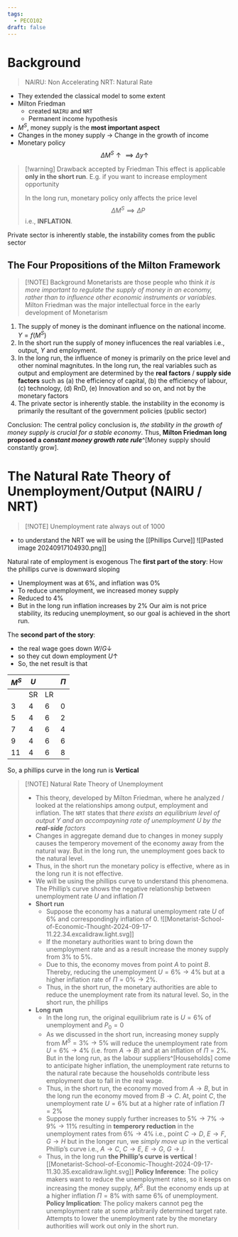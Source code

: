 ```yaml
---
tags:
  - PECO102
draft: false
---
```

# Background
> NAIRU: Non Accelerating 
> NRT: Natural Rate 

- They extended the classical model to some extent
- Milton Friedman
	- created `NAIRU` and `NRT`
	- Permanent income hypothesis
- $M^S$, money supply is the **most important aspect**
- Changes in the money supply -> Change in the growth of income
- Monetary policy
$$
\Delta{M}^S\uparrow \implies \Delta{y}\uparrow
$$

> [!warning] Drawback accepted by Friedman
> This effect is applicable **only in the short run**.
> E.g. if you want to increase employment opportunity
> 
> In the long run, monetary policy only affects the price level
> $$
> \Delta{M}^S \implies \Delta{P}
> $$
> i.e., **INFLATION**.

Private sector is inherently stable, the instability comes from the public sector

## The **Four** Propositions of the Milton Framework
> [!NOTE] Background
>  Monetarists are those people who think *it is more important to regulate the supply of money in an economy, rather than to influence other economic instruments or variables.*
>  Milton Friedman was the major intellectual force in the early development of Monetarism

1. The supply of money is the dominant influence on the national income. $Y = f(M^S)$
2. In the short run the supply of money influcences the real variables i.e., output, $Y$ and employment.
3. In the long run, the influence of money is primarily on the price level and other nominal magnitutes. In the long run,  the real variables such as output and employment are determined by the **real factors** / **supply side factors** such as (a) the efficiency of capital, (b) the efficiency of labour, (c) technology, (d) RnD, (e) Innovation and so on, and not by the monetary factors
4. The private sector is inherently stable. the instability in the economy is primarily the resultant of the government policies (public sector)

Conclusion: The central policy conclusion is, *the stability in the growth of money supply is crucial for a stable economy*. Thus, **Milton Friedman long proposed a _constant money growth rate rule_**^[Money supply should constantly grow].

# The Natural Rate Theory of Unemployment/Output (NAIRU / NRT)
> [!NOTE] Unemployment rate
> always out of 1000
- to understand the NRT we will be using the [[Phillips Curve]]
![[Pasted image 20240917104930.png]]

Natural rate of employment is exogenous
The **first part of the story**: How the phillips curve is downward sloping
- Unemployment was at 6%, and inflation was 0%
- To reduce unemployment, we increased money supply
- Reduced to 4%
- But in the long run inflation increases by 2%
Our aim is not price stability, its reducing unemployment, so our goal is achieved in the short run.

The **second part of the story**:
- the real wage goes down $W/G \downarrow$
- so they cut down employment $U \uparrow$ 
- So, the net result is that 

| $M^S$ | $U$ |     | $\Pi$ |
| ----- | --- | --- | ----- |
|       | SR  | LR  |       |
| 3     | 4   | 6   | 0     |
| 5     | 4   | 6   | 2     |
| 7     | 4   | 6   | 4     |
| 9     | 4   | 6   | 6     |
| 11    | 4   | 6   | 8     |

So, a phillips curve in the long run is **Vertical**


> [!NOTE] Natural Rate Theory of Unemployment
> - This theory, developed by Milton Friedman, where he analyzed / looked at the relationships among output, employment and inflation. The `NRT` states that *there exists an equilibrium level of output $Y$ and an accompayning rate of unemployment $U$ by the **real-side** factors*
> - Changes in aggregate demand due to changes in money supply causes the temperory movement of the economy away from the natural way. But in the long run, the unemployment goes back to the natural level.
> - Thus, in the short run the monetary policy is effective, where as in the long run it is not effective.
> - We will be using the phillips curve to understand this phenomena. The Phillip’s curve shows the negative relationship between unemployment rate $U$ and inflation $\Pi$
> - **Short run**
> 	- Suppose the economy has a natural unemployment rate $U$ of $6\%$ and correspondingly inflation of $0$.
> 	![[Monetarist-School-of-Economic-Thought-2024-09-17-11.22.34.excalidraw.light.svg]]
> 	- If the monetary authorities want to bring down the unemployment rate and as a result increase the money supply from $3\%$ to $5\%$.
> 	- Due to this, the economy moves from point $A$ to point $B$. Thereby, reducing the unemployment $U = 6\% \to 4\%$ but at a higher inflation rate of $\Pi = 0\% \to 2\%$.
> 	- Thus, in the short run, the monetary authorities are able to reduce the unemployment rate from its natural level.
> 	So, in the short run, the phillips 
> - **Long run**
> 	- In the long run, the original equilibrium rate is $U = 6\%$ of unemployment and $P_0 = 0$
> 	- As we discussed in the short run, increasing money supply from $M^S = 3\% \to 5\%$ will reduce the unemployment rate from $U = 6\% \to 4\%$ (i.e. from $A \to B$) and at an inflation of $\Pi = 2\%$. But in the long run, as the labour suppliers^[Households] come to anticipate higher inflation, the unemployment rate returns to the natural rate because the households contribute less employment due to fall in the real wage.
> 	- Thus, in the short run, the economy moved from $A \to B$, but in the long run the economy moved from $B \to C$. At, point $C$, the unemployment rate $U = 6\%$  but at a higher rate of inflation $\Pi = 2\%$
> 	- Suppose the money supply further increases to $5\% \to 7\% \to 9\% \to 11\%$ resulting in **temperory reduction** in the unemployment rates from $6\% \to 4\%$ i.e., point $C \to D$, $E \to F$, $G \to H$ but in the longer run, we *simply move up* in the vertical Phillip’s curve i.e., $A \to C$, $C \to E$, $E \to G$, $G \to I$.
> 	- Thus, in the long run **the Phillip’s curve is vertical**
> 	![[Monetarist-School-of-Economic-Thought-2024-09-17-11.30.35.excalidraw.light.svg]]
> **Policy Inference**: The policy makers want to reduce the unemployment rates, so it keeps on increasing the money supply, $M^S$. But the economy ends up at a higher inflation $\Pi=8\%$ with same $6\%$ of unemployment.
> **Policy Implication**: The policy makers cannot peg the unemployment rate at some arbitrarily determined target rate. Attempts to lower the unemployment rate by the monetary authorities will work out only in the short run.

